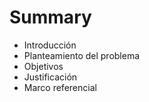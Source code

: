 # Summary

* Introducción
* Planteamiento del problema
* Objetivos
* Justificación
* Marco referencial

